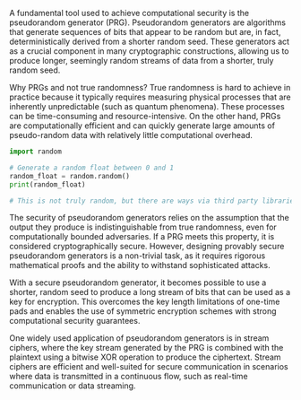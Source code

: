 A fundamental tool used to achieve computational security is the pseudorandom generator (PRG). Pseudorandom generators are algorithms that generate sequences of bits that appear to be random but are, in fact, deterministically derived from a shorter random seed. These generators act as a crucial component in many cryptographic constructions, allowing us to produce longer, seemingly random streams of data from a shorter, truly random seed.

Why PRGs and not true randomness? True randomness is hard to achieve in practice because it typically requires measuring physical processes that are inherently unpredictable (such as quantum phenomena). These processes can be time-consuming and resource-intensive. On the other hand, PRGs are computationally efficient and can quickly generate large amounts of pseudo-random data with relatively little computational overhead.

```python
import random

# Generate a random float between 0 and 1
random_float = random.random()
print(random_float)

# This is not truly random, but there are ways via third party libraries to get true randomness that compute the randomness on a different machine via quantum phenomena.
```

The security of pseudorandom generators relies on the assumption that the output they produce is indistinguishable from true randomness, even for computationally bounded adversaries. If a PRG meets this property, it is considered cryptographically secure. However, designing provably secure pseudorandom generators is a non-trivial task, as it requires rigorous mathematical proofs and the ability to withstand sophisticated attacks.

With a secure pseudorandom generator, it becomes possible to use a shorter, random seed to produce a long stream of bits that can be used as a key for encryption. This overcomes the key length limitations of one-time pads and enables the use of symmetric encryption schemes with strong computational security guarantees.

One widely used application of pseudorandom generators is in stream ciphers, where the key stream generated by the PRG is combined with the plaintext using a bitwise XOR operation to produce the ciphertext. Stream ciphers are efficient and well-suited for secure communication in scenarios where data is transmitted in a continuous flow, such as real-time communication or data streaming.
